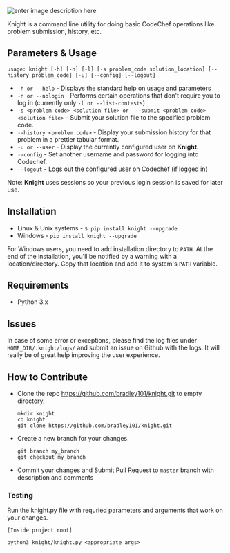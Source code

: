 ![enter image description here](https://github.com/bradley101/knight/raw/master/knight.jpg)

Knight is a command line utility for doing basic CodeChef operations like problem submission, history, etc.
## Parameters & Usage

    usage: knight [-h] [-n] [-l] [-s problem_code solution_location] [--history problem_code] [-u] [--config] [--logout]

 - `-h or --help` - Displays the standard help on usage and parameters
 - `-n or --nologin` - Performs certain operations that don't require you to log in (currently only `-l or --list-contests`)
 - `-s <problem code> <solution file> or  --submit <problem code> <solution file>` - Submit your solution file to the specified problem code.
 - `--history <problem code>` - Display your submission history for that problem in a prettier tabular format.
 - `-u or --user` - Display the currently configured user on **Knight**.
 - `--config` - Set another username and password for logging into Codechef.
 - `--logout` - Logs out the configured user on Codechef (if logged in)

Note: **Knight** uses sessions  so your previous login session is saved for later use.
## Installation

 - Linux & Unix systems - `$ pip install knight --upgrade`
 - Windows - `pip install knight --upgrade`
 
 For Windows users, you need to add installation directory to `PATH`. At the end of the installation, you'll be notified by a warning with a location/directory. Copy that location and add it to system's `PATH` variable.
 ## Requirements
 
 - Python 3.x
 
 ## Issues
 In case of some error  or exceptions, please find the log files under `HOME_DIR/.knight/logs/` and submit an issue on Github with the logs.
 It will really be of great help improving the user experience.
 
 ## How to Contribute
 
 - Clone the repo https://github.com/bradley101/knight.git to empty directory.
	 
    ```
    mkdir knight
    cd knight
    git clone https://github.com/bradley101/knight.git
    ```
    
 - Create a new branch for your changes.
	 ```
	 git branch my_branch
	 git checkout my_branch
	 ```
	 
 - Commit your changes and Submit Pull Request to `master` branch with description and comments
### Testing
Run the knight.py file with requried parameters and arguments that work on your changes.
```
[Inside project root]

python3 knight/knight.py <appropriate args>
``` 


 
